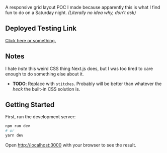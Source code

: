 A responsive grid layout POC I made because apparently this is what I find fun to do on a Saturday night. *(Literally no idea why, don't ask)*

## Deployed Testing Link
[Click here or something.](url)

## Notes
I hate _hate_ this weird CSS thing Next.js does, but I was too tired to care enough to do something else about it.
- **TODO**: Replace with `stitches`. Probably will be better than whatever the _heck_ the built-in CSS solution is.

## Getting Started
First, run the development server:

```bash
npm run dev
# or
yarn dev
```

Open [http://localhost:3000](http://localhost:3000) with your browser to see the result.
